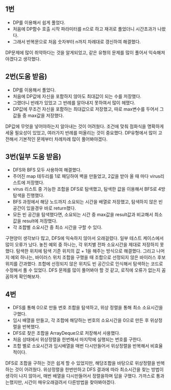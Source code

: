 ## 1번
- DP를 이용해서 쉽게 풀었다.
- 처음에 DP함수 호출 시작 파라미터를 n으로 하고 재귀로 풀었더니 시간초과가 나왔다.
- 그래서 반복문으로 처음 숫자부터 n까지 차례대로 갱신하여 해결했다.

DP문제에 많이 취약하다는 것을 알게되었고, 같은 유형의 문제를 많이 풀어서 익숙해져야겠다고 생각했다.

## 2번(도움 받음)
- DP를 이용해서 풀었다.
- 처음에 DP값에 자신을 포함하지 않아도 최대값이 되는 수를 저장했다.
- 그랬더니 반례가 있었고 그 반례를 알아내지 못하여서 많이 헤맸다.
- DP값에 무조건 자신을 포함하는 최대값으로 저장했고, 따로 max변수를 두어서 그 값들 중 max값을 저장했다.

DP값에 무엇을 넣어야하는지 알아내는 것이 어려웠다.
조건에 맞춰 점화식을 명확하게 세울 필요성이 있었고, 여러가지 반례를 떠올리는 것이 중요했다.
DP유형에서 많이 고전해서 기본적인 문제부터 차례차례 많이 풀어봐야겠다.

## 3번(일부 도움 받음)
- DFS와 BFS 모두 사용하여 해결했다.
- 주어진 map 테두리를 1로 패딩하여 벽을 만들었고, 2값을 받아 올 때 마다 virus리스트에 저장했다.
- virus 리스트 중 가능한 조합을 DFS로 탐색했고, 탐색한 값을 이용해서 BFS로 4방탐색을 진행했다.
- BFS 과정에서 해당 노드까지 소요되는 시간을 배열로 저장했고, 탐색하지 않은 빈 공간이 있을경우 바로 return했다.
- 모든 빈 공간을 탐색했다면, 소요되는 시간 중 max값을 result값과 비교해서 최소값을 result에 저장했다.
- 각 조합별 소요시간 중 최소 시간을 구할 수 있다.

구현양이 생각보다 많고, DFS에 익숙하지 않아서 오래걸렸다.
일부 테스트 케이스에서 많이 오류가 났다.
놓친 예외 중 하나는, 각 위치별 전파 소요시간을 제대로 저장하지 못했다.
탐색한 위치에 탐색 기준 위치의 값 + 1을 해주는 방식으로 해결했다.
그리고 나머지 예외 하나는, 바이러스 위치 조합을 구했을 때 조합으로 선정되지 않은 바이러스 후보 위치를 간과했다.
조합에 선정되지 않은 위치도 빈 공간으로 인식해서 탐색하는 코드로 수정해서 풀 수 있었다.
DFS 문제를 많이 풀어봐야 할 것 같고, 로직에 오류가 없는지 꼼꼼하게 확인해보자.

## 4번
- DFS를 통해 0으로 만들 번호 조합을 탐색하고, 위상 정렬을 통해 최소 소요시간을 구했다.
- 임시 배열을 만들고, 각 조합에 해당하는 번호의 소요시간을 0으로 만든 후 위상정렬을 반복했다.
- DFS로 찾은 조합을 ArrayDeque으로 저장해서 사용했다.
- 처음 상태에서 위상정렬을 한번해서 마지막에 실행되는 번호를 구한다.
- 조합 별로 소요시간과 임시배열을 매번 다시만들어서 위상정렬을 반복해서 비효율적이다.

DFS로 조합을 구하는 것은 쉽게 할 수 있었지만, 해당조합을 바탕으로 위상정렬을 반복하는 것이 어려웠다.
위상정렬을 한번만하고 DFS 결과에 따라 최소시간을 찾는 방법이 생각이 나지 않아서, 매번 배열을 다시만들어서 정렬을하며 답을 구했다.
가까스로 통과는했지만, 시간이 매우오래걸려서 다른방법을 찾아봐야겠다.
